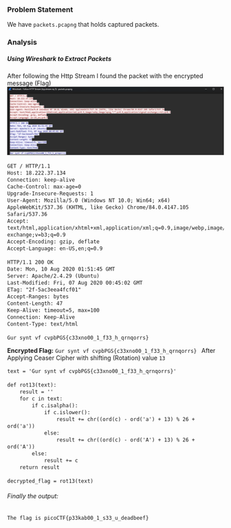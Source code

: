
### Problem Statement
We have `packets.pcapng` that holds captured packets.

### Analysis
##### Using Wireshark to Extract Packets
After following the Http Stream I found the packet with the encrypted message (Flag)
![alt text](image.png)
```
GET / HTTP/1.1
Host: 18.222.37.134
Connection: keep-alive
Cache-Control: max-age=0
Upgrade-Insecure-Requests: 1
User-Agent: Mozilla/5.0 (Windows NT 10.0; Win64; x64) AppleWebKit/537.36 (KHTML, like Gecko) Chrome/84.0.4147.105 Safari/537.36
Accept: text/html,application/xhtml+xml,application/xml;q=0.9,image/webp,image/apng,*/*;q=0.8,application/signed-exchange;v=b3;q=0.9
Accept-Encoding: gzip, deflate
Accept-Language: en-US,en;q=0.9

HTTP/1.1 200 OK
Date: Mon, 10 Aug 2020 01:51:45 GMT
Server: Apache/2.4.29 (Ubuntu)
Last-Modified: Fri, 07 Aug 2020 00:45:02 GMT
ETag: "2f-5ac3eea4fcf01"
Accept-Ranges: bytes
Content-Length: 47
Keep-Alive: timeout=5, max=100
Connection: Keep-Alive
Content-Type: text/html

Gur synt vf cvpbPGS{c33xno00_1_f33_h_qrnqorrs}

```
**Encrypted Flag:**
`Gur synt vf cvpbPGS{c33xno00_1_f33_h_qrnqorrs}
`
After Applying Ceaser Cipher with shifting (Rotation) value `13`
```python:
text = 'Gur synt vf cvpbPGS{c33xno00_1_f33_h_qrnqorrs}'

def rot13(text):
    result = ''
    for c in text:
        if c.isalpha():
            if c.islower():
                result += chr((ord(c) - ord('a') + 13) % 26 + ord('a'))
            else:
                result += chr((ord(c) - ord('A') + 13) % 26 + ord('A'))
        else:
            result += c
    return result

decrypted_flag = rot13(text)
```
###### Finally the output:
`The flag is picoCTF{p33kab00_1_s33_u_deadbeef}`